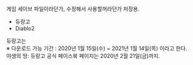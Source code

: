 게임 세이브 파일이라던가, 수정해서 사용할꺼라던가 저장용.
<ul>
<li>듀랑고</li>
<li>Diablo2</li>
</ul>
듀랑고는<br>
※ 다운로드 가능 기간 : 2020년 1월 15일(수) ~ 2021년 1월 14일(목) 이라고 한다.<br>
야생의 땅: 듀랑고 공식 페이스북 페이지는 2020년 2월 21일(금)까지.
